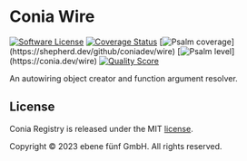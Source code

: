 Conia Wire
==========

[![Software License](https://img.shields.io/badge/license-MIT-brightgreen.svg)](LICENSE.md)
[![Coverage Status](https://img.shields.io/scrutinizer/coverage/g/coniadev/wire.svg)](https://scrutinizer-ci.com/g/coniadev/wire/code-structure)
[![Psalm coverage](https://shepherd.dev/github/coniadev/wire/coverage.svg?)](https://shepherd.dev/github/coniadev/wire)
[![Psalm level](https://shepherd.dev/github/coniadev/wire/level.svg?)](https://conia.dev/wire)
[![Quality Score](https://img.shields.io/scrutinizer/g/coniadev/wire.svg)](https://scrutinizer-ci.com/g/coniadev/wire)

An autowiring object creator and function argument resolver.

## License

Conia Registry is released under the MIT [license](LICENSE.md).

Copyright © 2023 ebene fünf GmbH. All rights reserved.
